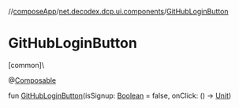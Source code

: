 //[composeApp](../../index.md)/[net.decodex.dcp.ui.components](index.md)/[GitHubLoginButton](-git-hub-login-button.md)

# GitHubLoginButton

[common]\

@[Composable](https://developer.android.com/reference/kotlin/androidx/compose/runtime/Composable.html)

fun [GitHubLoginButton](-git-hub-login-button.md)(isSignup: [Boolean](https://kotlinlang.org/api/latest/jvm/stdlib/kotlin/-boolean/index.html) = false, onClick: () -&gt; [Unit](https://kotlinlang.org/api/latest/jvm/stdlib/kotlin/-unit/index.html))
